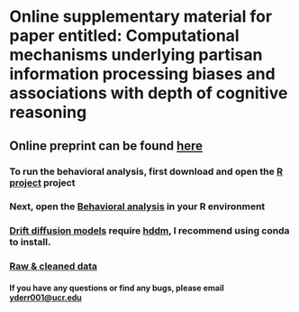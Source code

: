 # Online supplementary material for paper entitled: Computational mechanisms underlying partisan information processing biases and associations with depth of cognitive reasoning

## Online preprint can be found [here](https://psyarxiv.com/g6wq9/) 

### To run the behavioral analysis, first download and open the [R project](https://github.com/yrianderreumaux/Computational-mechanisms-underlying-partisan-information-processing/blob/main/main.Rproj) project

### Next, open the [Behavioral analysis](https://github.com/yrianderreumaux/Computational-mechanisms-underlying-partisan-information-processing/tree/main/Data_and_analyses/scripts/behavior_inferential_R) in your R environment

### [Drift diffusion models](https://github.com/yrianderreumaux/Computational-mechanisms-underlying-partisan-information-processing/tree/main/Data_and_analyses/scripts/DDM_python) require [hddm](https://github.com/hddm-devs/hddm), I recommend using conda to install.  

### [Raw & cleaned data](https://github.com/yrianderreumaux/Computational-mechanisms-underlying-partisan-information-processing/tree/main/Data_and_analyses/data)

#### If you have any questions or find any bugs, please email yderr001@ucr.edu 
